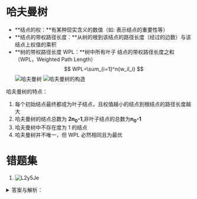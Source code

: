 # 哈夫曼树
- **结点的权：**有某种现实含义的数值（如: 表示结点的重要性等）
- **结点的带权路径长度：**从树的根到该结点的路径长度（经过的边数）与该结点上权值的乘积
- **树的带权路径长度 WPL：**树中所有叶子 结点的带权路径长度之和（WPL，Weighted Path Length）
    $$
    WPL=\sum_{i=1}^n{w_il_i}
    $$
![哈夫曼树](https://cdn.staticaly.com/gh/tippye/PicCloud@master/uPic/2022/11/08/02TXx1.png)
![哈夫曼树的构造](https://cdn.staticaly.com/gh/tippye/PicCloud@master/uPic/2022/11/08/45KgB2.png)

哈夫曼树的特点：
1. 每个初始结点最终都成为叶子结点，且权值越小的结点到根结点的路径长度越大
2. 哈夫曼树的结点总数为 **2n<sub>0</sub>-1**,非叶子结点的总数为**n<sub>0</sub>-1**
3. 哈夫曼树中不存在度为 1 的结点
4. 哈夫曼树并不唯一，但 WPL 必然相同且为最优

# 错题集

1. ![L2y5Je](https://cdn.staticaly.com/gh/tippye/PicCloud@master/uPic/2022/11/09/L2y5Je.PNG)
<details>
  <summary>答案与解析：</summary>
  <br />
  答案： C
  <br />
  解析：<br />
![IMG_0431](https://cdn.staticaly.com/gh/tippye/PicCloud@master/uPic/2022/11/09/IMG_0431.png)
如图是长度为 4 时所有编码的可能性，绿色实心圆表示题目中的已知
绿色空心圆即为最多可得到的字符编码
</details>